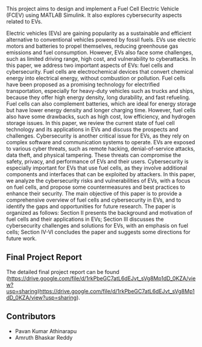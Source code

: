 
This project aims to design and implement a Fuel Cell Electric Vehicle (FCEV) using MATLAB Simulink. It also explores cybersecurity aspects related to EVs.

Electric vehicles (EVs) are gaining popularity as a sustainable
and efficient alternative to conventional vehicles powered by
fossil fuels. EVs use electric motors and batteries to propel
themselves, reducing greenhouse gas emissions and fuel
consumption. However, EVs also face some challenges, such as
limited driving range, high cost, and vulnerability to
cyberattacks. In this paper, we address two important aspects of
EVs: fuel cells and cybersecurity.
Fuel cells are electrochemical devices that convert chemical
energy into electrical energy, without combustion or pollution.
Fuel cells have been proposed as a promising technology for
electrified transportation, especially for heavy-duty vehicles
such as trucks and ships, because they offer high energy density,
long durability, and fast refueling. Fuel cells can also
complement batteries, which are ideal for energy storage but
have lower energy density and longer charging time. However,
fuel cells also have some drawbacks, such as high cost, low
efficiency, and hydrogen storage issues. In this paper, we review
the current state of fuel cell technology and its applications in
EVs and discuss the prospects and challenges.
Cybersecurity is another critical issue for EVs, as they rely on
complex software and communication systems to operate. EVs
are exposed to various cyber threats, such as remote hacking,
denial-of-service attacks, data theft, and physical tampering.
These threats can compromise the safety, privacy, and
performance of EVs and their users. Cybersecurity is especially
important for EVs that use fuel cells, as they involve additional
components and interfaces that can be exploited by attackers. In
this paper, we analyze the cybersecurity risks and vulnerabilities
of EVs, with a focus on fuel cells, and propose some
countermeasures and best practices to enhance their security.
The main objective of this paper is to provide a comprehensive
overview of fuel cells and cybersecurity in EVs, and to identify
the gaps and opportunities for future research. The paper is
organized as follows: Section II presents the background and
motivation of fuel cells and their applications in EVs; Section III
discusses the cybersecurity challenges and solutions for EVs, with
an emphasis on fuel cells; Section IV-VI concludes the paper and
suggests some directions for future work.

## Final Project Report
The detailed final project report can be found (https://drive.google.com/file/d/1rkPbeGC7atL6dEJvt_sVg8Mp1dD_0KZA/view?usp=sharing)https://drive.google.com/file/d/1rkPbeGC7atL6dEJvt_sVg8Mp1dD_0KZA/view?usp=sharing).

## Contributors
- Pavan Kumar Athinarapu
- Amruth Bhaskar Reddy
